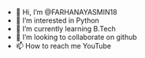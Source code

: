- 👋 Hi, I’m @FARHANAYASMIN18
- 👀 I’m interested in Python
- 🌱 I’m currently learning B.Tech
- 💞️ I’m looking to collaborate on github
- 📫 How to reach me YouTube

<!---
FARHANAYASMIN18/FARHANAYASMIN18 is a ✨ special ✨ repository because its `README.md` (this file) appears on your GitHub profile.
You can click the Preview link to take a look at your changes.
--->
